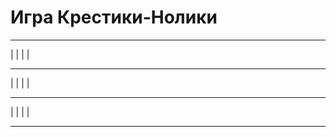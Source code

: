 # Игра Крестики-Нолики

 --- --- --- 
|   |   |   |
 --- --- --- 
|   |   |   |
 --- --- --- 
|   |   |   |
 --- --- --- 